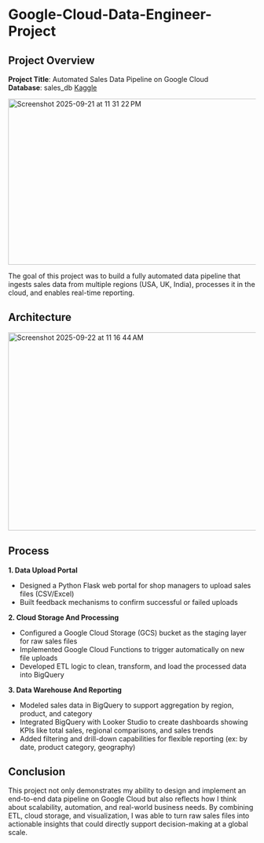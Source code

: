 # Google-Cloud-Data-Engineer-Project

## Project Overview  
**Project Title**: Automated Sales Data Pipeline on Google Cloud  
**Database**: sales_db [Kaggle](https://www.kaggle.com/datasets/carrie1/ecommerce-data)


<img width="601" height="337" alt="Screenshot 2025-09-21 at 11 31 22 PM" src="https://github.com/user-attachments/assets/2de58376-c9be-49ac-9546-359707325e3d" />



The goal of this project was to build a fully automated data pipeline that ingests sales data from multiple regions (USA, UK, India), processes it in the cloud, and enables real-time reporting.
<br>

****Architecture****
---

<img width="1107" height="402" alt="Screenshot 2025-09-22 at 11 16 44 AM" src="https://github.com/user-attachments/assets/2aed9153-67db-48e3-b20b-6100c471b1e0" />



****Process****
---

**1. Data Upload Portal**
- Designed a Python Flask web portal for shop managers to upload sales files (CSV/Excel)
- Built feedback mechanisms to confirm successful or failed uploads

**2. Cloud Storage And Processing**
- Configured a Google Cloud Storage (GCS) bucket as the staging layer for raw sales files
- Implemented Google Cloud Functions to trigger automatically on new file uploads
- Developed ETL logic to clean, transform, and load the processed data into BigQuery

**3. Data Warehouse And Reporting**
- Modeled sales data in BigQuery to support aggregation by region, product, and category
- Integrated BigQuery with Looker Studio to create dashboards showing KPIs like total sales, regional comparisons, and sales trends
- Added filtering and drill-down capabilities for flexible reporting (ex: by date, product category, geography)


****Conclusion****
---
This project not only demonstrates my ability to design and implement an end-to-end data pipeline on Google Cloud but also reflects how I think about scalability, automation, and real-world business needs. By combining ETL, cloud storage, and visualization, I was able to turn raw sales files into actionable insights that could directly support decision-making at a global scale.
